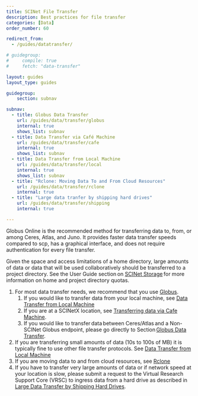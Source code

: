 ```yaml
---
title: SCINet File Transfer
description: Best practices for file transfer
categories: [Data]
order_number: 60

redirect_from: 
  - /guides/datatransfer/

# guidegroup:
#     compile: true
#     fetch: "data-transfer"

layout: guides
layout_type: guides

guidegroup:
    section: subnav

subnav:
  - title: Globus Data Transfer
    url: /guides/data/transfer/globus
    internal: true
    shows_list: subnav
  - title: Data Transfer via Café Machine
    url: /guides/data/transfer/cafe
    internal: true
    shows_list: subnav
  - title: Data Transfer from Local Machine
    url: /guides/data/transfer/local
    internal: true
    shows_list: subnav
  - title: "Rclone: Moving Data To and From Cloud Resources"
    url: /guides/data/transfer/rclone
    internal: true
  - title: "Large data tranfer by shipping hard drives"
    url: /guides/data/transfer/shipping
    internal: true

---
```


Globus Online is the recommended method for transferring data to, from, or among Ceres, Atlas, and Juno. It provides faster data transfer speeds compared to scp, has a graphical interface, and does not require authentication for every file transfer.  

Given the space and access limitations of a home directory, large amounts of data or data that will be used collaboratively should be transferred to a project directory. See the User Guide section on [SCINet Storage](/guides/storage) for more information on home and project directory quotas.  

1. For most data transfer needs, we recommend that you use [Globus](/guides/data/transfer/globus).  
    1. If you would like to transfer data from your local machine, see [Data Transfer from Local Machine](/guides/data/transfer/local)  
    1. If you are at a SCINetX location, see [Transferring data via Cafe Machine](/guides/data/transfer/cafe). 
    1. If you would like to transfer data between Ceres/Atlas and a Non-SCINet Globus endpoint, please go directly to Section [Globus Data Transfer](/guides/data/transfer/globus).  
1. If you are transferring small amounts of data (10s to 100s of MB) it is typically fine to use other file transfer protocols. See [Data Transfer from Local Machine](/guides/data/transfer/local) 
1. If you are moving data to and from cloud resources, see [Rclone](/guides/data/transfer/rclone) 
1. If you have to transfer very large amounts of data or if network speed at your location is slow, please submit a request to the Virtual Research Support Core (VRSC) to ingress data from a hard drive as described in [Large Data Transfer by Shipping Hard Drives](/guides/data/transfer/shipping).  

<!--excerpt-->